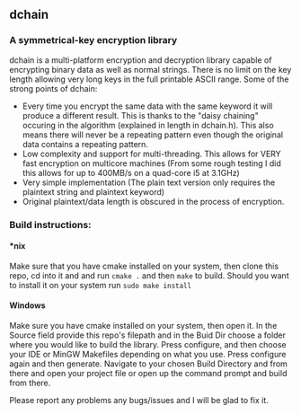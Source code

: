 ## dchain
### A symmetrical-key encryption library

dchain is a multi-platform encryption and decryption library capable of encrypting binary data as well as normal strings. There is no limit on the key length allowing very long keys in the full printable ASCII range. Some of the strong points of dchain:

* Every time you encrypt the same data with the same keyword it will produce a different result. This is thanks to the "daisy chaining" occuring in the algorithm (explained in length in dchain.h). This also means there will never be a repeating pattern even though the original data contains a repeating pattern.
* Low complexity and support for multi-threading. This allows for VERY fast encryption on multicore machines (From some rough testing I did this allows for up to 400MB/s on a quad-core i5 at 3.1GHz)
* Very simple implementation (The plain text version only requires the plaintext string and plaintext keyword)
* Original plaintext/data length is obscured in the process of encryption.

### Build instructions:
#### *nix
Make sure that you have cmake installed on your system, then clone this repo, cd into it and and run `cmake .` and then `make` to build. Should you want to install it on your system run `sudo make install`

#### Windows
Make sure you have cmake installed on your system, then open it. In the Source field provide this repo's filepath and in the Buid Dir choose a folder where you would like to build the library. Press configure, and then choose your IDE or MinGW Makefiles depending on what you use. Press configure again and then generate. Navigate to your chosen Build Directory and from there and open your project file or open up the command prompt and build from there.


Please report any problems any bugs/issues and I will be glad to fix it.
